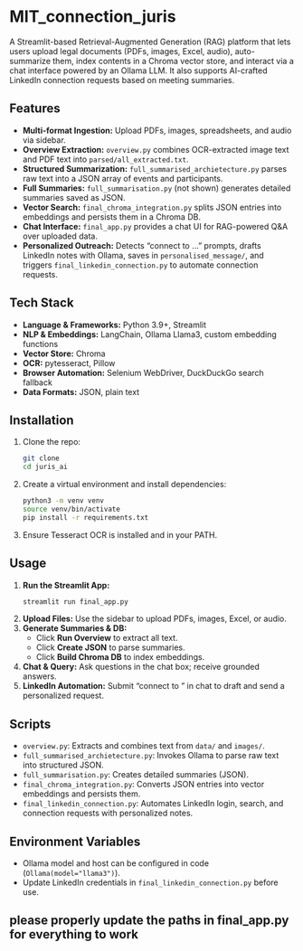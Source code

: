 # MIT_connection_juris

A Streamlit-based Retrieval-Augmented Generation (RAG) platform that lets users upload legal documents (PDFs, images, Excel, audio), auto-summarize them, index contents in a Chroma vector store, and interact via a chat interface powered by an Ollama LLM. It also supports AI-crafted LinkedIn connection requests based on meeting summaries.

## Features
- **Multi-format Ingestion:** Upload PDFs, images, spreadsheets, and audio via sidebar.  
- **Overview Extraction:** `overview.py` combines OCR-extracted image text and PDF text into `parsed/all_extracted.txt`.  
- **Structured Summarization:** `full_summarised_archietecture.py` parses raw text into a JSON array of events and participants.  
- **Full Summaries:** `full_summarisation.py` (not shown) generates detailed summaries saved as JSON.  
- **Vector Search:** `final_chroma_integration.py` splits JSON entries into embeddings and persists them in a Chroma DB.  
- **Chat Interface:** `final_app.py` provides a chat UI for RAG-powered Q&A over uploaded data.  
- **Personalized Outreach:** Detects “connect to …” prompts, drafts LinkedIn notes with Ollama, saves in `personalised_message/`, and triggers `final_linkedin_connection.py` to automate connection requests.

## Tech Stack
- **Language & Frameworks:** Python 3.9+, Streamlit  
- **NLP & Embeddings:** LangChain, Ollama Llama3, custom embedding functions  
- **Vector Store:** Chroma  
- **OCR:** pytesseract, Pillow  
- **Browser Automation:** Selenium WebDriver, DuckDuckGo search fallback  
- **Data Formats:** JSON, plain text
  
## Installation
1. Clone the repo:  
   ```bash
   git clone 
   cd juris_ai
   ```
2. Create a virtual environment and install dependencies:  
   ```bash
   python3 -m venv venv
   source venv/bin/activate
   pip install -r requirements.txt
   ```
3. Ensure Tesseract OCR is installed and in your PATH.

## Usage
1. **Run the Streamlit App:**  
   ```bash
   streamlit run final_app.py
   ```
2. **Upload Files:** Use the sidebar to upload PDFs, images, Excel, or audio.
3. **Generate Summaries & DB:**  
   - Click **Run Overview** to extract all text.  
   - Click **Create JSON** to parse summaries.  
   - Click **Build Chroma DB** to index embeddings.  
4. **Chat & Query:** Ask questions in the chat box; receive grounded answers.  
5. **LinkedIn Automation:** Submit “connect to ” in chat to draft and send a personalized request.

## Scripts
- `overview.py`: Extracts and combines text from `data/` and `images/`.  
- `full_summarised_archietecture.py`: Invokes Ollama to parse raw text into structured JSON.  
- `full_summarisation.py`: Creates detailed summaries (JSON).  
- `final_chroma_integration.py`: Converts JSON entries into vector embeddings and persists them.  
- `final_linkedin_connection.py`: Automates LinkedIn login, search, and connection requests with personalized notes.  

## Environment Variables
- Ollama model and host can be configured in code (`Ollama(model="llama3")`).  
- Update LinkedIn credentials in `final_linkedin_connection.py` before use.

## please properly update the paths in final_app.py for everything to work


